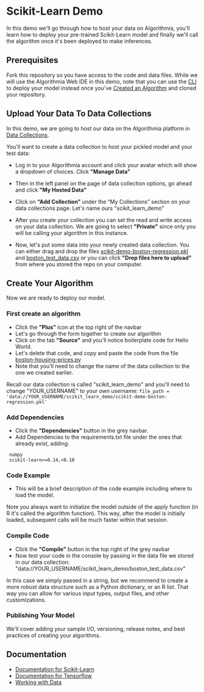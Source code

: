# Scikit-Learn Demo

In this demo we'll go through how to host your data on Algorithmia, you'll learn how to deploy your pre-trained Scikit-Learn model and finally we'll call the algorithm once it's been deployed to make inferences.

## Prerequisites 

Fork this repository so you have access to the code and data files. While we will use the Algorithmia Web IDE in this demo, note that you can use the [CLI](https://algorithmia.com/developers/clients/cli/) to deploy your model instead once you've [Created an Algorithm](https://algorithmia.com/developers/algorithm-development/languages/python/#create-an-algorithm) and cloned your repository.

## Upload Your Data To Data Collections

In this demo, we are going to host our data on the Algorithmia platform in [Data Collections](https://algorithmia.com/developers/data/hosted/). 

You'll want to create a data collection to host your pickled model and your test data: 

- Log in to your Algorithmia account and click your avatar which will show a dropdown of choices. Click **"Manage Data"**

- Then in the left panel on the page of data collection options, go ahead and click **"My Hosted Data"**

- Click on **“Add Collection”** under the “My Collections” section on your data collections page. Let's name ours "scikit_learn_demo"

- After you create your collection you can set the read and write access on your data collection. We are going to select **"Private"** since only you will be calling your algorithm in this instance. 

- Now, let's put some data into your newly created data collection. You can either drag and drop the files [scikit-demo-boston-regression.pkl](https://github.com/algorithmiaio/sample-apps/raw/master/algo-dev-demo/scikit-learn-demo/data/scikit-demo-boston-regression.pkl) and [boston_test_data.csv](https://github.com/algorithmiaio/sample-apps/raw/master/algo-dev-demo/scikit-learn-demo/data/boston_test_data.csv) or you can click **"Drop files here to upload"** from where you stored the repo on your computer.

## Create Your Algorithm

Now we are ready to deploy our model.

### First create an algorithm
- Click the **"Plus"** icon at the top right of the navbar
- Let's go through the form together to create our algorithm
- Click on the tab **"Source"** and you'll notice boilerplate code for Hello World.
- Let's delete that code, and copy and paste the code from the file [boston-housing-prices.py](https://github.com/algorithmiaio/sample-apps/blob/master/algo-dev-demo/scikit-learn-demo/demo/boston-housing-prices.py)
- Note that you'll need to change the name of the data collection to the one we created earlier. 

Recall our data collection is called "scikit_learn_demo" and you'll need
to change "YOUR_USERNAME" to your own username: `file_path =
'data://YOUR_USERNAME/scikit_learn_demo/scikit-demo-boston-regression.pkl'`

### Add Dependencies
- Click the **"Dependencies"** button in the grey navbar.
- Add Dependencies to the requirements.txt file under the ones that already exist, adding:
```
 numpy
 scikit-learn>=0.14,<0.18
```
 
### Code Example
- This will be a brief description of the code example including where to load the model. 

Note you always want to initialize the model outside of the apply function (in R it's called the algorithm function). This way, after the model is initially loaded, subsequent calls will be much faster within that session.

### Compile Code
- Click the **"Compile"** button in the top right of the grey navbar
- Now test your code in the console by passing in the data file we stored in our data collection: "data://YOUR_USERNAME/scikit_learn_demo/boston_test_data.csv"

In this case we simply passed in a string, but we recommend to create a more robust data structure such as a Python dictionary, or an R list. That way you can allow for various input types, output files, and other customizations.

### Publishing Your Model
We'll cover adding your sample I/O, versioning, release notes, and best practices of creating your algorithms.

## Documentation

- [Documentation for Scikit-Learn](https://algorithmia.com/developers/algorithm-development/model-guides/scikit/)
- [Documentation for Tensorflow](https://algorithmia.com/developers/algorithm-development/model-guides/tensorflow/)
- [Working with Data](https://algorithmia.com/developers/data/)

